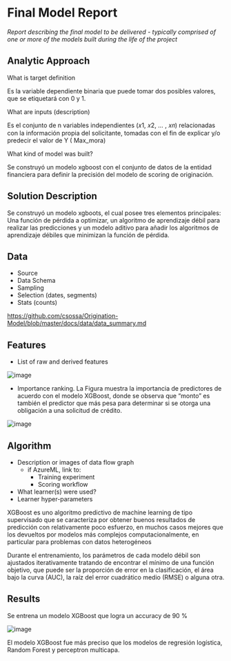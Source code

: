 # Final Model Report
_Report describing the final model to be delivered - typically comprised of one or more of the models built during the life of the project_

## Analytic Approach
What is target definition 

Es la variable dependiente binaria que puede tomar dos posibles valores, que se etiquetará con 0 y 1.

What are inputs (description) 

Es el conjunto de n variables independientes (𝑥1, 𝑥2, … , 𝑥𝑛) relacionadas con la información propia del solicitante, tomadas con el fin de explicar y/o predecir el valor de Y ( Max_mora)

What kind of model was built? 

Se construyó un modelo xgboost con el conjunto de datos de la entidad financiera para definir la precisión del modelo de scoring de originación.

## Solution Description

Se construyó un modelo xgboots, el cual posee tres elementos principales: Una función de pérdida a optimizar, un algoritmo de aprendizaje débil para realizar las predicciones y un modelo aditivo para añadir los algoritmos de aprendizaje débiles que minimizan la función de pérdida.

## Data
* Source
* Data Schema
* Sampling
* Selection (dates, segments)
* Stats (counts)

https://github.com/csossa/Origination-Model/blob/master/docs/data/data_summary.md

## Features
* List of raw and derived features 

![image](https://user-images.githubusercontent.com/111644646/207732596-c7a12be2-c89b-46e0-87eb-df00cb73288c.png)

* Importance ranking.
La Figura muestra la importancia de predictores de acuerdo con el modelo XGBoost, donde se observa que “monto” es también el predictor que más pesa para determinar si se otorga una obligación a una solicitud de crédito.

![image](https://user-images.githubusercontent.com/111644646/207732118-ffcd54fb-154a-4a1e-9b44-2d6eb5c59571.png)


## Algorithm
* Description or images of data flow graph
  * if AzureML, link to:
    * Training experiment
    * Scoring workflow
* What learner(s) were used?
* Learner hyper-parameters

XGBoost es uno algoritmo predictivo de machine learning de tipo supervisado  que se caracteriza por obtener buenos resultados de predicción con  relativamente poco esfuerzo, en muchos casos mejores que los devueltos por modelos más complejos computacionalmente, en particular para problemas con datos heterogéneos

Durante el entrenamiento, los parámetros de cada modelo débil son ajustados iterativamente tratando de encontrar el mínimo de una función objetivo, que puede ser la proporción de error en la clasificación, el área bajo la curva (AUC), la raíz del error cuadrático medio (RMSE) o alguna otra.

## Results
Se entrena un modelo XGBoost que logra un accuracy de 90 %

![image](https://user-images.githubusercontent.com/111644646/207730439-d7fb8f28-a231-49bc-8fb3-2cfd23e5d483.png)

El modelo XGBoost fue más preciso que los modelos de regresión logística, Random Forest y perceptron multicapa.

